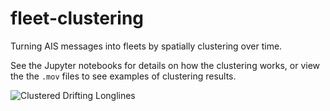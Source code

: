 # fleet-clustering
Turning AIS messages into fleets by spatially clustering over time.

See the Jupyter notebooks for details on how the clustering works, or view the
the `.mov` files to see examples of clustering results.


![Clustered Drifting Longlines](https://github.com/GlobalFishingWatch/fleet-clustering/blob/master/fleet_longlines_2016to2018.gif?raw=true "Drifting Longlines")

